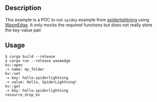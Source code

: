 ## Description

This example is a POC to run `spidey` example from [spiderlightning] using [WasmEdge].
It only mocks the required functions but does not really store the key-value pair.

## Usage

```
$ cargo build --release
$ cargo run --release wasmedge
kv::open
-> name: my_folder
kv::set
-> key: hello-spiderlightning
-> value: Hello, SpiderLightning!
kv::get
-> key: hello-spiderlightning
resource_drop_kv
```

[spiderlightning]: https://github.com/deislabs/spiderlightning
[WasmEdge]: https://github.com/WasmEdge/WasmEdge
